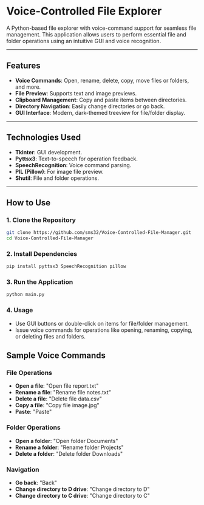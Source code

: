 # Voice-Controlled File Explorer

A Python-based file explorer with voice-command support for seamless file management. This application allows users to perform essential file and folder operations using an intuitive GUI and voice recognition.

---

## Features

- **Voice Commands**: Open, rename, delete, copy, move files or folders, and more.
- **File Preview**: Supports text and image previews.
- **Clipboard Management**: Copy and paste items between directories.
- **Directory Navigation**: Easily change directories or go back.
- **GUI Interface**: Modern, dark-themed treeview for file/folder display.

---

## Technologies Used

- **Tkinter**: GUI development.
- **Pyttsx3**: Text-to-speech for operation feedback.
- **SpeechRecognition**: Voice command parsing.
- **PIL (Pillow)**: For image file preview.
- **Shutil**: File and folder operations.

---

## How to Use

### 1. Clone the Repository
```bash
git clone https://github.com/sms32/Voice-Controlled-File-Manager.git
cd Voice-Controlled-File-Manager
```

### 2. Install Dependencies
```bash
pip install pyttsx3 SpeechRecognition pillow
```

### 3. Run the Application
```bash
python main.py
```

### 4. Usage

- Use GUI buttons or double-click on items for file/folder management.
- Issue voice commands for operations like opening, renaming, copying, or deleting files and folders.

## Sample Voice Commands

### File Operations

- **Open a file**: "Open file report.txt"
- **Rename a file**: "Rename file notes.txt"
- **Delete a file**: "Delete file data.csv"
- **Copy a file**: "Copy file image.jpg"
- **Paste**: "Paste"

### Folder Operations

- **Open a folder**: "Open folder Documents"
- **Rename a folder**: "Rename folder Projects"
- **Delete a folder**: "Delete folder Downloads"

### Navigation

- **Go back**: "Back"
- **Change directory to D drive**: "Change directory to D"
- **Change directory to C drive**: "Change directory to C"

